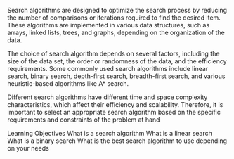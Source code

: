 Search algorithms are designed to optimize the search process by reducing the number of comparisons or iterations required to find the desired item. These algorithms are implemented in various data structures, such as arrays, linked lists, trees, and graphs, depending on the organization of the data.

The choice of search algorithm depends on several factors, including the size of the data set, the order or randomness of the data, and the efficiency requirements. Some commonly used search algorithms include linear search, binary search, depth-first search, breadth-first search, and various heuristic-based algorithms like A* search.

Different search algorithms have different time and space complexity characteristics, which affect their efficiency and scalability. Therefore, it is important to select an appropriate search algorithm based on the specific requirements and constraints of the problem at hand

Learning Objectives
What is a search algorithm
What is a linear search
What is a binary search
What is the best search algorithm to use depending on your needs
